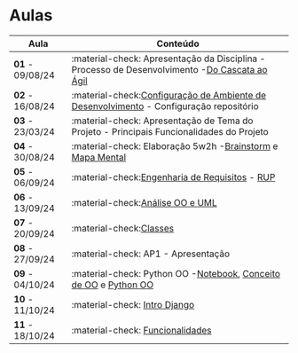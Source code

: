 # Aulas

| Aula                     | Conteúdo                                                                                                                                                                                                                                     |
| ------------------------ | --------------------------------------------------------------------------------------------------------------------------------------------------------------------------------------------------------------------------------------------- |
| __01__ - 09/08/24 | :material-check: Apresentação da Disciplina - Processo de Desenvolvimento -[Do Cascata ao Ágil](../assets/Aulas/CascataAoAgil.docx)                                                                                                          |
| __02__ - 16/08/24 | :material-check:[Configuração de Ambiente de Desenvolvimento](https://liveestacio-my.sharepoint.com/:w:/g/personal/00661711722_professores_ibmec_edu_br/EU2fCcJwgTFLvWNyOSUtNWABAykAdvtuiY2eOTitau10zA?e=NyuXZm) - Configuração repositório |
| __03__ - 23/03/24 | :material-check: Apresentação de Tema do Projeto - Principais Funcionalidades do Projeto                                                                                                                                                    |
| __04__ - 30/08/24 | :material-check: Elaboração 5w2h -[Brainstorm](../assets/Aulas/O%20processo%20de brainstorm.pdf) e [Mapa Mental](../assets/Aulas/Mapa%20Mental.pdf)                                                                                              |
| __05__ - 06/09/24 | :material-check:[Engenharia de Requisitos](..//assets/Aulas/Engenharia%20de%20Requisitos_Cap05.pdf) - [RUP](../assets/Aulas/RUP.pdf)                                                                                                                |
| __06__ - 13/09/24 | :material-check:[Análise OO e UML](../assets/Aulas/AnaliseOO&UML.pdf)                                                                                                                                                                           |
| __07__ - 20/09/24 | :material-check:[Classes](../assets/Aulas/Classes_Pacotes.pdf)                                                                                                                                                                                   |
| __08__ - 27/09/24 | :material-check: AP1 - Apresentação                                                                                                                                                                                                         |
| __09__ - 04/10/24 | :material-check: Python OO -[Notebook](../modelagem/poo/poo.ipynb), [Conceito de OO](../modelagem/poo/Conceitos-basicos-de-OO.pdf) e [Python OO](../modelagem/poo/Python-OO.pdf)                                                                       |
| __10__ - 11/10/24 | :material-check: [Intro Django](../assets/Aulas/Introducao-ao-Django-Um-Framework-Web-Poderoso.pdf)                                                                                                                                             |
| __11__ - 18/10/24 | :material-check: [Funcionalidades](../assets/Aulas/Iquirium.pdf)                                                                                                                                             |
